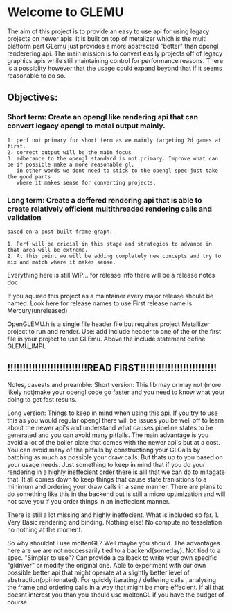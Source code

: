 # Welcome to GLEMU

The aim of this project is to provide an easy to use api for using legacy projects on newer apis.
It is built on top of metalizer which is the multi platform part GLemu just provides a more abstracted "better" than opengl
renderering api. 
The main mission is to convert easily projects off of legacy graphics apis while still maintaining control for performance reasons.
There is a possiblity however that the usage could expand beyond that if it seems reasonable to do so.

##  Objectives:
### Short term: Create an opengl like rendering api that can convert legacy opengl to metal output mainly.

    1. perf not primary for short term as we mainly targeting 2d games at first.
    2. correct output will be the main focus
    3. adherance to the opengl standard is not primary. Improve what can be if possible make a more reasonable gl.
       in other words we dont need to stick to the opengl spec just take the good parts
       where it makes sense for converting projects.

### Long  term: Create a deffered rendering api that is able to create relatively efficient multithreaded rendering calls and validation
    based on a post built frame graph.

    1. Perf will be cricial in this stage and strategies to advance in that area will be extreme.
    2. At this point we will be adding completely new concepts and try to mix and match where it makes sense.

Everything here is still WIP... for release info there will be a release notes doc.

If you aquired this project as a maintainer every major release should be named.
Look here for release names to use 
First release name is Mercury(unreleased)

OpenGLEMU.h is a single file header file but requires project Metallizer project to run and render.
Use: add include header to one of the or the first file in your project to use GLEmu.
Above the include statement define GLEMU_IMPL

## !!!!!!!!!!!!!!!!!!!!!!!!!!READ FIRST!!!!!!!!!!!!!!!!!!!!!!!!!
Notes, caveats and preamble:
Short version: This lib may or may not (more likely not)make your opengl code go faster and you need to know what your
doing to get fast results.

Long version:
Things to keep in mind when using this api.
If you try to use this as you would regular opengl there will be issues you be well off to learn about the newer api's
and understand what causes pipeline states to be generated and you can avoid many pitfalls.
The main advantage is you avoid a lot of the boiler plate that comes with the newer api's but at a cost.
You can avoid many of the pitfalls by constructiong your GLCalls by batching as much as possible your draw calls.
But thats up to you based on your usage needs. Just something to keep in mind that if you do your rendering in a highly
ineffecient order there is alil that we can do to mitagate that.  It all comes down to keep things that cause state tranisitions
to a minimum and ordering your draw calls in a sane manner.   There are plans to do something like this in the backend but
is still a micro optimization and will not save you if you order things in an ineffecient manner.

There is still a lot missing and highly ineffecient.
What is included so far.
    1. Very Basic rendering and binding.
Nothing else!
No compute no tesselation no nothing at the moment.

So why shouldnt I use moltenGL?
Well maybe you should.
The advantages here are we are not neccessarily tied to a backend(someday).
Not tied to a spec.
"Simpler to use"?
Can provide a callback to write your own specific "gldriver" or modify the original one.
Able to experiment with our own possible better api that might operate at a slightly better level of abstraction(opinionated).
For quickly iterating / deffering calls , analysing the frame and ordering calls in a way that might be more effecient.
If all that doesnt interest you than you should use moltenGL if you have the budget of course.
